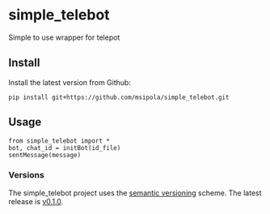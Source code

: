 # simple_telebot
Simple to use wrapper for telepot

## Install

Install the latest version from Github:

`pip install git+https://github.com/msipola/simple_telebot.git`

## Usage

    from simple_telebot import *
    bot, chat_id = initBot(id_file)
    sentMessage(message)

### Versions

The simple_telebot project uses the [semantic versioning](https://semver.org) scheme. The latest release is [v0.1.0](https://github.com/msipola/simple_telebot/releases).